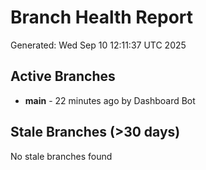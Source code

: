 # Branch Health Report
Generated: Wed Sep 10 12:11:37 UTC 2025

## Active Branches
- **main** - 22 minutes ago by Dashboard Bot

## Stale Branches (>30 days)
No stale branches found
